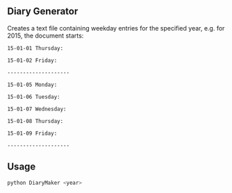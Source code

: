 Diary Generator
---------------

Creates a text file containing weekday entries for the specified year, e.g. for 2015, the document starts:

```
15-01-01 Thursday:

15-01-02 Friday:

--------------------

15-01-05 Monday:

15-01-06 Tuesday:

15-01-07 Wednesday:

15-01-08 Thursday:

15-01-09 Friday:

--------------------
```

## Usage

```bash
python DiaryMaker <year>
```
